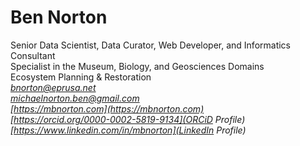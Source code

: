 Ben Norton
============
Senior Data Scientist, Data Curator, Web Developer, and Informatics Consultant  
Specialist in the Museum, Biology, and Geosciences Domains  
Ecosystem Planning & Restoration  
*[bnorton@eprusa.net](bnorton@eprusa.net)*   
*[michaelnorton.ben@gmail.com](michaelnorton.ben@gmail.com)*  
*[https://mbnorton.com](https://mbnorton.com)*  
*[https://orcid.org/0000-0002-5819-9134](ORCiD Profile)*  
*[https://www.linkedin.com/in/mbnorton](LinkedIn Profile)*  
